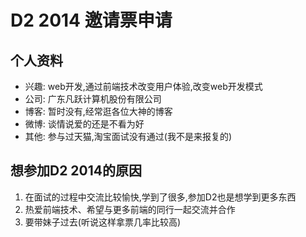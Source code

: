 # D2 2014 邀请票申请

## 个人资料

- 兴趣: web开发,通过前端技术改变用户体验,改变web开发模式
- 公司: 广东凡跃计算机股份有限公司
- 博客: 暂时没有,经常逛各位大神的博客
- 微博: 谈情说爱的还是不看为好
- 其他: 参与过天猫,淘宝面试没有通过(我不是来报复的)

## 想参加D2 2014的原因

 1. 在面试的过程中交流比较愉快,学到了很多,参加D2也是想学到更多东西
 2. 热爱前端技术、希望与更多前端的同行一起交流并合作
 3. 要带妹子过去(听说这样拿票几率比较高)
